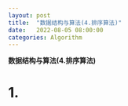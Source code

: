 ```yaml
---
layout: post
title:  "数据结构与算法(4.排序算法)"
date:   2022-08-05 08:00:00
categories: Algorithm
---
```

**数据结构与算法(4.排序算法)**

# 1. 